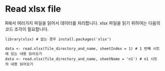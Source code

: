 # Read xlsx file

R에서 여러가지 파일을 읽어서 데이터를 처리합니다. xlsx 파일을 읽기 위하여는 다음의 코드 조각이 필요합니다.

```
library(xlsx) # 없는 경우 install.packages('xlsx')

data <- read.xlsx(file_directory_and_name, sheetIndex = 1) # 1 번째 시트에 있는 내용 읽어오기
data <- read.xlsx(file_directory_and_name, sheetName = 'n1') # n1 시트의 내용 읽어오기
```
